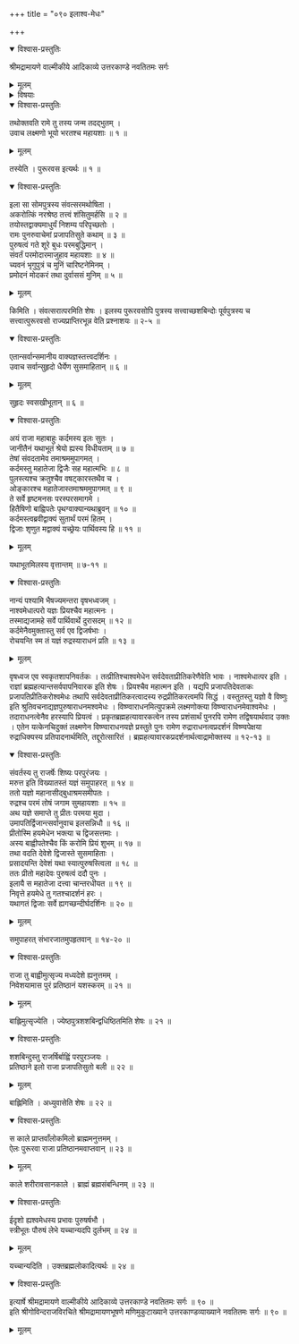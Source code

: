 +++
title = "०९० इलाश्व-मेधः"

+++

<details open><summary>विश्वास-प्रस्तुतिः</summary>

श्रीमद्रामायणे वाल्मीकीये आदिकाव्ये उत्तरकाण्डे नवतितमः सर्गः
</details>

<details><summary>मूलम्</summary>

श्रीमद्रामायणे वाल्मीकीये आदिकाव्ये उत्तरकाण्डे नवतितमः सर्गः
</details>

<details><summary>विषयाः</summary>

इले राजनि पुनः पर्यायेण पुरुषत्वं गते  
बुधेन संवर्तादि--परम-र्षि-समाह्वान-पूर्वकं  
तैः सह मन्त्रणे  
तत्र कर्दमेनाश्वमेधेन पशु-पति--तोषण-निर्धारणम् ॥ १ ॥  
अश्व-मेध-तुष्टेन पशु-पतिना  
इलाय सार्व-कालिक-पुंस्त्व--प्राप्ति-वर-दानम् ॥ २ ॥  
एवं रामेण भरत-लक्ष्मणौ प्रत्य्  
अश्व-मेध-महिमाऽनुवर्णनम् ॥ ३ ॥
</details>

<details open><summary>विश्वास-प्रस्तुतिः</summary>

तथोक्तवति रामे तु तस्य जन्म तदद्भुतम् ।  
उवाच लक्ष्मणो भूयो भरतश्च महायशाः ॥ १ ॥
</details>

<details><summary>मूलम्</summary>

तथोक्तवति रामे तु तस्य जन्म तदद्भुतम् ।  
उवाच लक्ष्मणो भूयो भरतश्च महायशाः ॥ १ ॥
</details>

तस्येति । पुरूरवस इत्यर्थः ॥ १ ॥

<details open><summary>विश्वास-प्रस्तुतिः</summary>

इला सा सोमपुत्रस्य संवत्सरमथोषिता ।  
अकरोत्किं नरश्रेष्ठ तत्त्वं शंसितुमर्हसि ॥ २ ॥  
तयोस्तद्वाक्यमाधुर्यं निशम्य परिपृच्छतोः ।  
रामः पुनरुवाचेमां प्रजापतिसुते कथाम् ॥ ३ ॥  
पुरुषत्वं गते शूरे बुधः परमबुद्धिमान् ।  
संवर्तं परमोदारमाजुहाव महायशाः ॥ ४ ॥  
च्यवनं भृगुपुत्रं च मुनिं चारिष्टनेमिनम् ।  
प्रमोदनं मोदकरं तथा दुर्वाससं मुनिम् ॥ ५ ॥
</details>

<details><summary>मूलम्</summary>

इला सा सोमपुत्रस्य संवत्सरमथोषिता ।  
अकरोत्किं नरश्रेष्ठ तत्त्वं शंसितुमर्हसि ॥ २ ॥  
तयोस्तद्वाक्यमाधुर्यं निशम्य परिपृच्छतोः ।  
रामः पुनरुवाचेमां प्रजापतिसुते कथाम् ॥ ३ ॥  
पुरुषत्वं गते शूरे बुधः परमबुद्धिमान् ।  
संवर्तं परमोदारमाजुहाव महायशाः ॥ ४ ॥  
च्यवनं भृगुपुत्रं च मुनिं चारिष्टनेमिनम् ।  
प्रमोदनं मोदकरं तथा दुर्वाससं मुनिम् ॥ ५ ॥
</details>

किमिति । संवत्सरात्परमिति शेषः । इलस्य पुरूरवसोपि पुत्रस्य सत्त्वाच्छशबिन्दोः पूर्वपुत्रस्य च सत्त्वात्पुरूरवसो राज्यप्राप्तिरभून्न वेति प्रश्नाशयः ॥ २-५ ॥

<details open><summary>विश्वास-प्रस्तुतिः</summary>

एतान्सर्वान्समानीय वाक्यज्ञस्तत्त्वदर्शिनः ।  
उवाच सर्वान्सुहृदो धैर्येण सुसमाहितान् ॥ ६ ॥
</details>

<details><summary>मूलम्</summary>

एतान्सर्वान्समानीय वाक्यज्ञस्तत्त्वदर्शिनः ।  
उवाच सर्वान्सुहृदो धैर्येण सुसमाहितान् ॥ ६ ॥
</details>

सुहृदः स्वसखीभूतान् ॥ ६ ॥

<details open><summary>विश्वास-प्रस्तुतिः</summary>

अयं राजा महाबाहुः कर्दमस्य इलः सुतः ।  
जानीतैनं यथाभूतं श्रेयो ह्यस्य विधीयताम् ॥ ७ ॥  
तेषां संवदतामेव तमाश्रममुपागमत् ।  
कर्दमस्तु महातेजा द्विजैः सह महात्मभिः ॥ ८ ॥  
पुलस्त्यश्च क्रतुश्चैव वषट्कारस्तथैव च ।  
ओङ्कारश्च महातेजास्तमाश्रममुपागमत् ॥ ९ ॥  
ते सर्वे हृष्टमनसः परस्परसमागमे ।  
हितैषिणो बाह्विपतेः पृथग्वाक्यान्यथाब्रुवन् ॥ १० ॥  
कर्दमस्त्वब्रवीद्वाक्यं सुतार्थं परमं हितम् ।  
द्विजाः शृणुत मद्वाक्यं यच्छ्रेयः पार्थिवस्य हि ॥ ११ ॥
</details>

<details><summary>मूलम्</summary>

अयं राजा महाबाहुः कर्दमस्य इलः सुतः ।  
जानीतैनं यथाभूतं श्रेयो ह्यस्य विधीयताम् ॥ ७ ॥  
तेषां संवदतामेव तमाश्रममुपागमत् ।  
कर्दमस्तु महातेजा द्विजैः सह महात्मभिः ॥ ८ ॥  
पुलस्त्यश्च क्रतुश्चैव वषट्कारस्तथैव च ।  
ओङ्कारश्च महातेजास्तमाश्रममुपागमत् ॥ ९ ॥  
ते सर्वे हृष्टमनसः परस्परसमागमे ।  
हितैषिणो बाह्विपतेः पृथग्वाक्यान्यथाब्रुवन् ॥ १० ॥  
कर्दमस्त्वब्रवीद्वाक्यं सुतार्थं परमं हितम् ।  
द्विजाः शृणुत मद्वाक्यं यच्छ्रेयः पार्थिवस्य हि ॥ ११ ॥
</details>

यथाभूतमिलस्य वृत्तान्तम् ॥ ७-११ ॥

<details open><summary>विश्वास-प्रस्तुतिः</summary>

नान्यं पश्यामि भैषज्यमन्तरा वृषभध्वजम् ।  
नाश्वमेधात्परो यज्ञः प्रियश्चैव महात्मनः ।  
तस्माद्यजामहे सर्वे पार्थिवार्थे दुरासदम् ॥ १२ ॥  
कर्दमेनैवमुक्तास्तु सर्व एव द्विजर्षभाः ।  
रोचयन्ति स्म तं यज्ञं रुद्रस्याराधनं प्रति ॥ १३ ॥
</details>

<details><summary>मूलम्</summary>

नान्यं पश्यामि भैषज्यमन्तरा वृषभध्वजम् ।  
नाश्वमेधात्परो यज्ञः प्रियश्चैव महात्मनः ।  
तस्माद्यजामहे सर्वे पार्थिवार्थे दुरासदम् ॥ १२ ॥  
कर्दमेनैवमुक्तास्तु सर्व एव द्विजर्षभाः ।  
रोचयन्ति स्म तं यज्ञं रुद्रस्याराधनं प्रति ॥ १३ ॥
</details>

वृषध्वज एव स्वकृतशापनिवर्तकः । तत्प्रीतिश्चाश्वमेधेन सर्वदेवताप्रीतिकरेणैवेति भावः । नाश्वमेधात्पर इति । राज्ञां ब्रह्महत्यान्तसर्वपापनिवारक इति शेषः । प्रियश्चैव महात्मन इति । यद्यपि प्रजापतिदेवताकः प्रजापतिप्रीतिकरोश्वमेधः तथापि सर्वदेवताप्रीतिकरत्वादस्य रुद्रप्रीतिकरत्वमपि सिद्धं । वस्तुतस्तु यज्ञो वै विष्णुः इति श्रुतिवचनाद्यज्ञपुरुषाराधनमश्वमेधः । विष्ण्वाराधनमित्युपक्रमे लक्ष्मणोक्त्या विष्ण्वाराधनमेवाश्वमेधः । तदाराधनत्वेनैव हरस्यापि प्रियत्वं । प्रकृतब्रह्महत्यावारकत्वेन तस्य प्रशंसार्थं पुनरपि रामेण तद्विषयार्थवाद उक्तः । एतेन यत्केनचिदुक्तं लक्ष्मणेन विष्ण्वाराधनयज्ञे प्रस्तुते पुनः रामेण रुद्राराधनत्वप्रदर्शनं विष्ण्वपेक्षया रुद्राधिक्यस्य प्रतिपादनार्थमिति, तद्दूरोत्सारितं । ब्रह्महत्यावारकप्रदर्शनार्थत्वाद्रामोक्तस्य ॥ १२-१३ ॥

<details open><summary>विश्वास-प्रस्तुतिः</summary>

संवर्तस्य तु राजर्षेः शिष्यः परपुरंजयः ।  
मरुत्त इति विख्यातस्तं यज्ञं समुपाहरत् ॥ १४ ॥  
ततो यज्ञो महानासीद्बुधाश्रमसमीपतः ।  
रुद्रश्च परमं तोषं जगाम सुमहायशाः ॥ १५ ॥  
अथ यज्ञे समाप्ते तु प्रीतः परमया मुदा ।  
उमापतिर्द्विजान्त्सर्वानुवाच इलसन्निधौ ॥ १६ ॥  
प्रीतोस्मि हयमेधेन भक्त्या च द्विजसत्तमाः ।  
अस्य बाह्वीपतेश्चैव किं करोमि प्रियं शुभम् ॥ १७ ॥  
तथा वदति देवेशे द्विजास्ते सुसमाहिताः ।  
प्रसादयन्ति देवेशं यथा स्यात्पुरुषस्त्विला ॥ १८ ॥  
ततः प्रीतो महादेवः पुरुषत्वं ददौ पुनः ।  
इलायै स महातेजा दत्त्वा चान्तरधीयत ॥ १९ ॥  
निवृत्ते हयमेधे तु गतश्चादर्शनं हरः ।  
यथागतं द्विजाः सर्वे ह्यगच्छन्दीर्घदर्शिनः ॥ २० ॥
</details>

<details><summary>मूलम्</summary>

संवर्तस्य तु राजर्षेः शिष्यः परपुरंजयः ।  
मरुत्त इति विख्यातस्तं यज्ञं समुपाहरत् ॥ १४ ॥  
ततो यज्ञो महानासीद्बुधाश्रमसमीपतः ।  
रुद्रश्च परमं तोषं जगाम सुमहायशाः ॥ १५ ॥  
अथ यज्ञे समाप्ते तु प्रीतः परमया मुदा ।  
उमापतिर्द्विजान्त्सर्वानुवाच इलसन्निधौ ॥ १६ ॥  
प्रीतोस्मि हयमेधेन भक्त्या च द्विजसत्तमाः ।  
अस्य बाह्वीपतेश्चैव किं करोमि प्रियं शुभम् ॥ १७ ॥  
तथा वदति देवेशे द्विजास्ते सुसमाहिताः ।  
प्रसादयन्ति देवेशं यथा स्यात्पुरुषस्त्विला ॥ १८ ॥  
ततः प्रीतो महादेवः पुरुषत्वं ददौ पुनः ।  
इलायै स महातेजा दत्त्वा चान्तरधीयत ॥ १९ ॥  
निवृत्ते हयमेधे तु गतश्चादर्शनं हरः ।  
यथागतं द्विजाः सर्वे ह्यगच्छन्दीर्घदर्शिनः ॥ २० ॥
</details>

समुपाहरत् संभारजातमुपहृतवान् ॥ १४-२० ॥

<details open><summary>विश्वास-प्रस्तुतिः</summary>

राजा तु बाह्वीमुत्सृज्य मध्यदेशे ह्यनुत्तमम् ।  
निवेशयामास पुरं प्रतिष्ठानं यशस्करम् ॥ २१ ॥
</details>

<details><summary>मूलम्</summary>

राजा तु बाह्वीमुत्सृज्य मध्यदेशे ह्यनुत्तमम् ।  
निवेशयामास पुरं प्रतिष्ठानं यशस्करम् ॥ २१ ॥
</details>

बाह्लिमुत्सृज्येति । ज्येष्ठपुत्रशशबिन्द्वधिष्ठितमिति शेषः ॥ २१ ॥

<details open><summary>विश्वास-प्रस्तुतिः</summary>

शशबिन्दुस्तु राजर्षिर्बाह्विं परपुरञ्जयः ।  
प्रतिष्ठाने इलो राजा प्रजापतिसुतो बली ॥ २२ ॥
</details>

<details><summary>मूलम्</summary>

शशबिन्दुस्तु राजर्षिर्बाह्विं परपुरञ्जयः ।  
प्रतिष्ठाने इलो राजा प्रजापतिसुतो बली ॥ २२ ॥
</details>

बाह्लिमिति । अध्युवासेति शेषः ॥ २२ ॥

<details open><summary>विश्वास-प्रस्तुतिः</summary>

स काले प्राप्तवाँलोकमिलो ब्राह्ममनुत्तमम् ।  
ऐलः पुरूरवा राजा प्रतिष्ठानमवाप्तवान् ॥ २३ ॥
</details>

<details><summary>मूलम्</summary>

स काले प्राप्तवाँलोकमिलो ब्राह्ममनुत्तमम् ।  
ऐलः पुरूरवा राजा प्रतिष्ठानमवाप्तवान् ॥ २३ ॥
</details>

काले शरीरावसानकाले । ब्राह्मं ब्रह्मसंबन्धिनम् ॥ २३ ॥

<details open><summary>विश्वास-प्रस्तुतिः</summary>

ईदृशो ह्यश्वमेधस्य प्रभावः पुरुषर्षभौ ।  
स्त्रीभूतः पौरुषं लेभे यच्चान्यदपि दुर्लभम् ॥ २४ ॥
</details>

<details><summary>मूलम्</summary>

ईदृशो ह्यश्वमेधस्य प्रभावः पुरुषर्षभौ ।  
स्त्रीभूतः पौरुषं लेभे यच्चान्यदपि दुर्लभम् ॥ २४ ॥
</details>

यच्चान्यदिति । उक्तब्रह्मलोकादित्यर्थः ॥ २४ ॥

<details open><summary>विश्वास-प्रस्तुतिः</summary>

इत्यार्षे श्रीमद्रामायणे वाल्मीकीये आदिकाव्ये उत्तरकाण्डे नवतितमः सर्गः ॥ ९० ॥  
इति श्रीगोविन्दराजविरचिते श्रीमद्रामायणभूषणे मणिमुकुटाख्याने उत्तरकाण्डव्याख्याने नवतितमः सर्गः ॥ ९० ॥
</details>

<details><summary>मूलम्</summary>

इत्यार्षे श्रीमद्रामायणे वाल्मीकीये आदिकाव्ये उत्तरकाण्डे नवतितमः सर्गः ॥ ९० ॥  
इति श्रीगोविन्दराजविरचिते श्रीमद्रामायणभूषणे मणिमुकुटाख्याने उत्तरकाण्डव्याख्याने नवतितमः सर्गः ॥ ९० ॥
</details>

